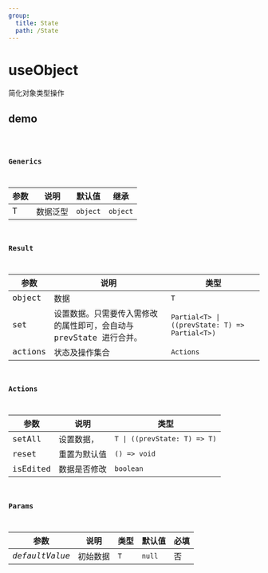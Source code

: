 ```yaml
---
group:
  title: State
  path: /State
---
```


# useObject

简化对象类型操作

## demo

<code src="./Demo/index.tsx"/>

### Generics

| 参数 | 说明     | 默认值   | 继承     |
| ---- | -------- | -------- | -------- |
| T    | 数据泛型 | `object` | `object` |

### Result

| **参数** | **说明**                                                     | **类型**                                       |
| -------- | ------------------------------------------------------------ | ---------------------------------------------- |
| object   | 数据                                                         | `T`                                            |
| set      | 设置数据。只需要传入需修改的属性即可，会自动与 prevState 进行合并。 | `Partial<T> \| ((prevState: T) => Partial<T>)` |
| actions  | 状态及操作集合                                               | `Actions`                                      |

### Actions

| **参数** | **说明**     | **类型**                     |
| -------- | ------------ | ---------------------------- |
| setAll   | 设置数据，   | `T \| ((prevState: T) => T)` |
| reset    | 重置为默认值 | `() => void`                 |
| isEdited | 数据是否修改 | `boolean`                    |

### Params

| 参数           | 说明     | 类型 | 默认值 | 必填 |
| -------------- | -------- | ---- | ------ | ---- |
| _defaultValue_ | 初始数据 | `T`  | `null` | 否   |
